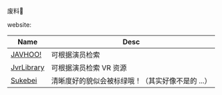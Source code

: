 
废料🙁

website: 

[sukebei]: https://sukebei.nyaa.si
[javhoo]: https://www.javhoo.com
[jvr]: https://jvrlibrary.com


| Name | Desc |
| ---- | ---- |
| [JAVHOO!][javhoo] | 可根据演员检索 |
| [JvrLibrary][jvr] | 可根据演员检索 VR 资源 |
| [Sukebei][sukebei] | 清晰度好的貌似会被标绿哦！（其实好像不是的 ...） |
